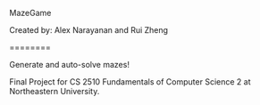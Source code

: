 MazeGame

Created by: Alex Narayanan and Rui Zheng

========

Generate and auto-solve mazes!

Final Project for CS 2510 Fundamentals of Computer Science 2 at Northeastern University.
